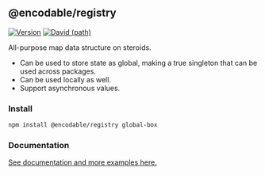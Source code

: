 ## @encodable/registry

[![Version](https://img.shields.io/npm/v/@encodable/registry.svg?style=flat)](https://img.shields.io/npm/v/@encodable/registry.svg?style=flat)
[![David (path)](https://img.shields.io/david/kristw/encodable.svg?path=packages%2Fencodable-registry&style=flat-square)](https://david-dm.org/kristw/encodable?path=packages/encodable-registry)

All-purpose map data structure on steroids.

* Can be used to store state as global, making a true singleton that can be used across packages.
* Can be used locally as well.
* Support asynchronous values.

### Install

```sh
npm install @encodable/registry global-box
```

### Documentation

[See documentation and more examples here.](https://encodable.vercel.app/encodable-registry)
